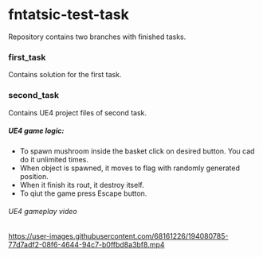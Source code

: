 # fntatsic-test-task

Repository contains two branches with finished tasks.

### first_task

Contains solution for the first task.

### second_task

Contains UE4 project files of second task.

##### UE4 game logic:

- To spawn mushroom inside the basket click on desired button. You cad do it unlimited times.
- When object is spawned, it moves to flag with randomly generated position.
- When it finish its rout, it destroy itself.
- To qiut the game press Escape button.

###### UE4 gameplay video


https://user-images.githubusercontent.com/68161226/194080785-77d7adf2-08f6-4644-94c7-b0ffbd8a3bf8.mp4

